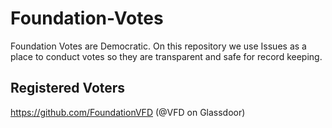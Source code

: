 # Foundation-Votes
Foundation Votes are Democratic. On this repository we use Issues as a place to conduct votes so they are transparent and safe for record keeping.

## Registered Voters
https://github.com/FoundationVFD (@VFD on Glassdoor)
